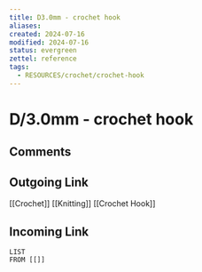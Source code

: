 ```yaml
---
title: D3.0mm - crochet hook
aliases: 
created: 2024-07-16
modified: 2024-07-16
status: evergreen
zettel: reference
tags:
  - RESOURCES/crochet/crochet-hook
---
```

# D/3.0mm - crochet hook
## Comments

## Outgoing Link
[[Crochet]]
[[Knitting]]
[[Crochet Hook]]
## Incoming Link
```dataview
LIST
FROM [[]]
```